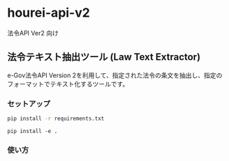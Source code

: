 # hourei-api-v2
法令API Ver2 向け

## 法令テキスト抽出ツール (Law Text Extractor)

e-Gov法令API Version 2を利用して、指定された法令の条文を抽出し、指定のフォーマットでテキスト化するツールです。

### セットアップ

```bash
pip install -r requirements.txt
```

```
pip install -e .
```

### 使い方
